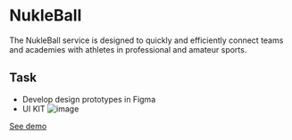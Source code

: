# NukleBall
The NukleBall service is designed to quickly and efficiently connect teams and academies with athletes in professional and amateur sports.

## Task
+ Develop design prototypes in Figma
+ UI KIT
![image](./Img/UIKIT.png)

[See demo](https://andreiextr.github.io/NukleBall/)
